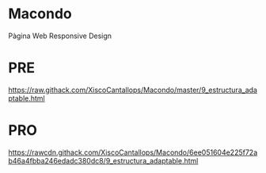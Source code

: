 # Macondo
Pàgina Web Responsive Design

# PRE
https://raw.githack.com/XiscoCantallops/Macondo/master/9_estructura_adaptable.html

# PRO
https://rawcdn.githack.com/XiscoCantallops/Macondo/6ee051604e225f72ab46a4fbba246edadc380dc8/9_estructura_adaptable.html

